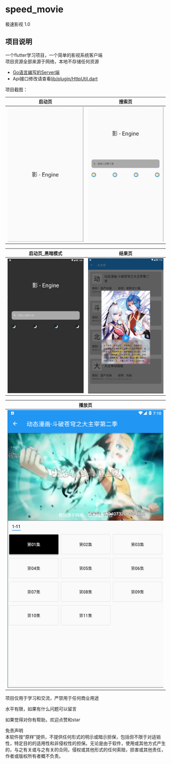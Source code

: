 # speed_movie

极速影视 1.0

## 项目说明

一个flutter学习项目，一个简单的影视系统客户端  
项目资源全部来源于网络，本地不存储任何资源

- [Go语言编写的Server端](https://github.com/t924417424/speed_movie_Server)  
- Api接口修改请查看[lib/plugin/HttpUtil.dart](./lib/plugin/HttpUtil.dart)


项目截图：

| 启动页 | 搜索页 |
| :----: | :----: |
| ![avatar](./images/movie_run.png) | ![avatar](./images/movie_search.png) |

| 启动页_黑暗模式 | 结果页 |
| :----: | :----: |
| ![avatar](./images/movie_search_dark.png) | ![avatar](./images/movie_result.png) |

| 播放页 |
| :----: |
| ![avatar](./images/movie_player.png) |




项目仅用于学习和交流，严禁用于任何商业用途

水平有限，如果有什么问题可以留言

如果觉得对你有帮助，欢迎点赞和star    



免责声明  
本软件按“原样”提供，不提供任何形式的明示或暗示担保，包括但不限于对适销性，特定目的的适用性和非侵权性的担保。无论是由于软件，使用或其他方式产生的，与之有关或与之有关的合同，侵权或其他形式的任何索赔，损害或其他责任，作者或版权所有者概不负责。
